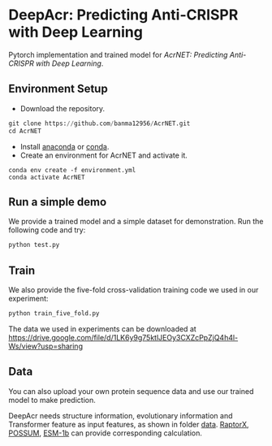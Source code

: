 # DeepAcr: Predicting Anti-CRISPR with Deep Learning

Pytorch implementation and trained model for *AcrNET: Predicting Anti-CRISPR with Deep Learning*.

## Environment Setup
- Download the repository.
```python
git clone https://github.com/banma12956/AcrNET.git
cd AcrNET
```
- Install [anaconda](https://www.anaconda.com/) or [conda](https://docs.conda.io/projects/conda/en/latest/index.html).
- Create an environment for AcrNET and activate it.
```shell
conda env create -f environment.yml
conda activate AcrNET
```

## Run a simple demo

We provide a trained model and a simple dataset for demonstration. Run the following code and try:

```python
python test.py
```

## Train

We also provide the five-fold cross-validation training code we used in our experiment:

```python
python train_five_fold.py
```

The data we used in experiments can be downloaded at https://drive.google.com/file/d/1LK6y9g75ktlJEOy3CXZcPpZjQ4h4l-Ws/view?usp=sharing

## Data

You can also upload your own protein sequence data and use our trained model to make prediction.

DeepAcr needs structure information, evolutionary information and Transformer feature as input features, as shown in folder [data](https://github.com/banma12956/DeepAcr/tree/main/data). [RaptorX](http://raptorx.uchicago.edu/), [POSSUM](https://possum.erc.monash.edu/index.jsp), [ESM-1b](https://github.com/facebookresearch/esm) can provide corresponding calculation.
